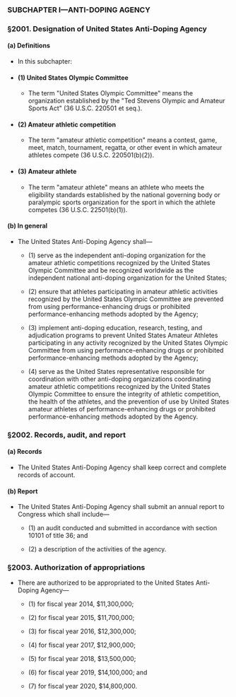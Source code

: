 ### SUBCHAPTER I—ANTI-DOPING AGENCY

### §2001. Designation of United States Anti-Doping Agency
#### (a) Definitions
* In this subchapter:

* #### (1) United States Olympic Committee
  * The term "United States Olympic Committee" means the organization established by the "Ted Stevens Olympic and Amateur Sports Act" (36 U.S.C. 220501 et seq.).

* #### (2) Amateur athletic competition
  * The term "amateur athletic competition" means a contest, game, meet, match, tournament, regatta, or other event in which amateur athletes compete (36 U.S.C. 220501(b)(2)).

* #### (3) Amateur athlete
  * The term "amateur athlete" means an athlete who meets the eligibility standards established by the national governing body or paralympic sports organization for the sport in which the athlete competes (36 U.S.C. 22501(b)(1)).

#### (b) In general
* The United States Anti-Doping Agency shall—

  * (1) serve as the independent anti-doping organization for the amateur athletic competitions recognized by the United States Olympic Committee and be recognized worldwide as the independent national anti-doping organization for the United States;

  * (2) ensure that athletes participating in amateur athletic activities recognized by the United States Olympic Committee are prevented from using performance-enhancing drugs or prohibited performance-enhancing methods adopted by the Agency;

  * (3) implement anti-doping education, research, testing, and adjudication programs to prevent United States Amateur Athletes participating in any activity recognized by the United States Olympic Committee from using performance-enhancing drugs or prohibited performance-enhancing methods adopted by the Agency;

  * (4) serve as the United States representative responsible for coordination with other anti-doping organizations coordinating amateur athletic competitions recognized by the United States Olympic Committee to ensure the integrity of athletic competition, the health of the athletes, and the prevention of use by United States amateur athletes of performance-enhancing drugs or prohibited performance-enhancing methods adopted by the Agency.

### §2002. Records, audit, and report
#### (a) Records
* The United States Anti-Doping Agency shall keep correct and complete records of account.

#### (b) Report
* The United States Anti-Doping Agency shall submit an annual report to Congress which shall include—

  * (1) an audit conducted and submitted in accordance with section 10101 of title 36; and

  * (2) a description of the activities of the agency.

### §2003. Authorization of appropriations
* There are authorized to be appropriated to the United States Anti-Doping Agency—

  * (1) for fiscal year 2014, $11,300,000;

  * (2) for fiscal year 2015, $11,700,000;

  * (3) for fiscal year 2016, $12,300,000;

  * (4) for fiscal year 2017, $12,900,000;

  * (5) for fiscal year 2018, $13,500,000;

  * (6) for fiscal year 2019, $14,100,000; and

  * (7) for fiscal year 2020, $14,800,000.